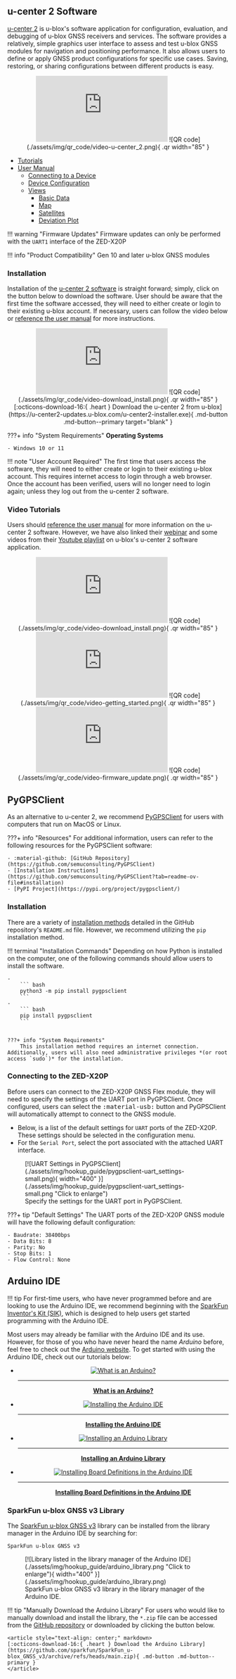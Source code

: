 ## u-center 2 Software
[u-center 2](https://www.u-blox.com/en/product/u-center) is u-blox's software application for configuration, evaluation, and debugging of u-blox GNSS receivers and services. The software provides a relatively, simple graphics user interface to assess and test u-blox GNSS modules for navigation and positioning performance. It also allows users to define or apply GNSS product configurations for specific use cases. Saving, restoring, or sharing configurations between different products is easy.


<div class="grid cards" markdown>

<div markdown>

<article class="video-500px" style="text-align: center; margin: auto;" markdown>
<iframe src="https://www.youtube.com/embed/SCdULSkTcDM" title="u-blox u-center 2" frameborder="0" allow="accelerometer; autoplay; clipboard-write; encrypted-media; gyroscope; picture-in-picture" allowfullscreen></iframe>
![QR code](./assets/img/qr_code/video-u-center_2.png){ .qr width="85" }
</article>

</div>


<div markdown>

- [Tutorials](https://www.u-blox.com/en/u-center2-tutorials)
- [User Manual](https://www.u-blox.com/en/info/u-center-2-user-guide)
	- [Connecting to a Device](https://www.u-blox.com/en/info/u-center-2-user-guide#32-connecting-a-device)
	- [Device Configuration](https://www.u-blox.com/en/info/u-center-2-user-guide#5-device-configuration)
	- [Views](https://www.u-blox.com/en/info/u-center-2-user-guide#8-views)
		- [Basic Data](https://www.u-blox.com/en/info/u-center-2-user-guide#84-data-view)
		- [Map](https://www.u-blox.com/en/info/u-center-2-user-guide#85-map-view)
		- [Satellites](https://www.u-blox.com/en/info/u-center-2-user-guide#87-satellite-signal-view)
		- [Deviation Plot](https://www.u-blox.com/en/info/u-center-2-user-guide#810-deviation-map-view)

</div>

</div>


!!! warning "Firmware Updates"
	Firmware updates can only be performed with the `UART1` interface of the ZED-X20P


!!! info "Product Compatibility"
	Gen 10 and later u-blox GNSS modules



### Installation
Installation of the [u-center 2 software](https://www.u-blox.com/en/product/u-center) is straight forward; simply, click on the button below to download the software. User should be aware that the first time the software accessed, they will need to either create or login to their existing u-blox account. If necessary, users can follow the video below or [reference the user manual](https://www.u-blox.com/en/info/u-center-2-user-guide#31-installing-u-center-2) for more instructions.


<div class="grid cards" markdown>

<div markdown>

<article class="video-500px" style="text-align: center; margin: auto;"  markdown>
<iframe src="https://www.youtube.com/embed/UY2XTb72SXA" title="How to download, install &amp; run u-center 2 (ver. 22.10.)" frameborder="0" allow="accelerometer; autoplay; clipboard-write; encrypted-media; gyroscope; picture-in-picture" allowfullscreen></iframe>
![QR code](./assets/img/qr_code/video-download_install.png){ .qr width="85" }
</article>

</div>


<div markdown>

<article style="text-align: center;" markdown>
[:octicons-download-16:{ .heart } Download the u-center 2 from u-blox](https://u-center2-updates.u-blox.com/u-center2-installer.exe){ .md-button .md-button--primary target="blank" }
</article>


???+ info "System Requirements"
	**Operating Systems**

	- Windows 10 or 11


!!! note "User Account Required"
	The first time that users access the software, they will need to either create or login to their existing u-blox account. This requires internet access to login through a web browser. Once the account has been verified, users will no longer need to login again; unless they log out from the u-center 2 software.


</div>

</div>



### Video Tutorials
Users should [reference the user manual](https://www.u-blox.com/en/info/u-center-2-user-guide#31-installing-u-center-2) for more information on the u-center 2 software. However, we have also linked their [webinar](https://www.u-blox.com/en/webinars/u-center2) and some videos from their [Youtube playlist](https://www.youtube.com/playlist?list=PLSzSoRUA4EXuo9NTsbTnK84MiKvbVCEKt) on u-blox's u-center 2 software application.


<div class="grid cards" align="center" markdown>

<article class="video-container" style="text-align: center;" markdown>
<iframe src="https://www.youtube.com/embed/ZYttFyZ_7Uo" title="Explore the possibilities of u-blox positioning device configuration with u-center 2" frameborder="0" allow="accelerometer; autoplay; clipboard-write; encrypted-media; gyroscope; picture-in-picture" allowfullscreen></iframe>
![QR code](./assets/img/qr_code/video-download_install.png){ .qr width="85" }
</article>


<article class="video-container" style="text-align: center;" markdown>
<iframe src="https://www.youtube.com/embed/sA5bCcolwag" title="Getting started with u-center 2 (ver. 22.10.)" frameborder="0" allow="accelerometer; autoplay; clipboard-write; encrypted-media; gyroscope; picture-in-picture" allowfullscreen></iframe>
![QR code](./assets/img/qr_code/video-getting_started.png){ .qr width="85" }
</article>


<article class="video-container" style="text-align: center;" markdown>
<iframe src="https://www.youtube.com/embed/RonjsBTdW3A" title="Firmware update on u-center 2 (ver. 23.03.)" frameborder="0" allow="accelerometer; autoplay; clipboard-write; encrypted-media; gyroscope; picture-in-picture" allowfullscreen></iframe>
![QR code](./assets/img/qr_code/video-firmware_update.png){ .qr width="85" }
</article>

</div>



## PyGPSClient
As an alternative to u-center 2, we recommend [PyGPSClient](https://github.com/semuconsulting/PyGPSClient) for users with computers that run on MacOS or Linux.


???+ info "Resources"
	For additional information, users can refer to the following resources for the PyGPSClient software:

	- :material-github: [GitHub Repository](https://github.com/semuconsulting/PyGPSClient)
	- [Installation Instructions](https://github.com/semuconsulting/PyGPSClient?tab=readme-ov-file#installation)
	- [PyPI Project](https://pypi.org/project/pygpsclient/)



### Installation
There are a variety of [installation methods](https://github.com/semuconsulting/PyGPSClient?tab=readme-ov-file#installation) detailed in the GitHub repository's `README.md` file. However, we recommend utilizing the `pip` installation method.


!!! terminal "Installation Commands"
	Depending on how Python is installed on the computer, one of the following commands should allow users to install the software.

	- 
		``` bash
		python3 -m pip install pygpsclient
		```
	- 
		``` bash
		pip install pygpsclient
		```


	???+ info "System Requirements"
		This installation method requires an internet connection. Additionally, users will also need administrative privileges *(or root access `sudo`)* for the installation.



### Connecting to the ZED-X20P
Before users can connect to the ZED-X20P GNSS Flex module, they will need to specify the settings of the UART port in PyGPSClient. Once configured, users can select the <kbd>:material-usb:</kbd> button and PyGPSClient will automatically attempt to connect to the GNSS module.

- Below, is a list of the default settings for `UART` ports of the ZED-X20P. These settings should be selected in the configuration menu.
- For the `Serial Port`, select the port associated with the attached UART interface.


<div class="grid" markdown>

<div markdown>

<figure markdown>
[![UART Settings in PyGPSClient](./assets/img/hookup_guide/pygpsclient-uart_settings-small.png){ width="400" }](./assets/img/hookup_guide/pygpsclient-uart_settings-small.png "Click to enlarge")
<figcaption markdown>
Specify the settings for the UART port in PyGPSClient.
</figcaption>
</figure>

</div>


<div markdown>

???+ tip "Default Settings"
	The UART ports of the ZED-X20P GNSS module will have the following default configuration:

	- Baudrate: 38400bps
	- Data Bits: 8
	- Parity: No
	- Stop Bits: 1
	- Flow Control: None

</div>

</div>



## Arduino IDE
!!! tip
	For first-time users, who have never programmed before and are looking to use the Arduino IDE, we recommend beginning with the <a href="https://www.sparkfun.com/products/15631">SparkFun Inventor's Kit (SIK)</a>, which is designed to help users get started programming with the Arduino IDE.

Most users may already be familiar with the Arduino IDE and its use. However, for those of you who have never heard the name *Arduino* before, feel free to check out the [Arduino website](https://www.arduino.cc/en/Guide/HomePage). To get started with using the Arduino IDE, check out our tutorials below:


<div class="grid cards" markdown align="center">

-  <a href="https://learn.sparkfun.com/tutorials/50"><figure markdown>
	![What is an Arduino?](https://cdn.sparkfun.com/c/264-148/assets/3/b/6/e/b/512e66bece395f492b000000.jpg)
	</figure>

	---

	**What is an Arduino?**</a>

-  <a href="https://learn.sparkfun.com/tutorials/61"><figure markdown>
	![Installing the Arduino IDE](https://cdn.sparkfun.com/c/264-148/assets/learn_tutorials/6/1/arduinoThumb.jpg)
	</figure>

	---

	**Installing the Arduino IDE**</a>

-  <a href="https://learn.sparkfun.com/tutorials/15"><figure markdown>
	![Installing an Arduino Library](https://cdn.sparkfun.com/c/264-148/assets/b/e/4/b/2/50f04b99ce395fd95e000001.jpg)
	</figure>

	---

	**Installing an Arduino Library**</a>

-  <a href="https://learn.sparkfun.com/tutorials/1265"><figure markdown>
	![Installing Board Definitions in the Arduino IDE](https://cdn.sparkfun.com/c/264-148/assets/learn_tutorials/1/2/6/5/sparkfun_boards.PNG)
	</figure>

	---

	**Installing Board Definitions in the Arduino IDE**</a>
</div>



### SparkFun u-blox GNSS v3 Library
The [SparkFun u-blox GNSS v3](https://github.com/sparkfun/SparkFun_u-blox_GNSS_v3) library can be installed from the library manager in the Arduino IDE by searching for:

	SparkFun u-blox GNSS v3

<div class="grid" markdown>

<div markdown>

<figure markdown>
[![Library listed in the library manager of the Arduino IDE](./assets/img/hookup_guide/arduino_library.png "Click to enlarge"){ width="400" }](./assets/img/hookup_guide/arduino_library.png)
<figcaption markdown>SparkFun u-blox GNSS v3 library in the library manager of the Arduino IDE.</figcaption>
</figure>

</div>


<div markdown>

!!! tip "Manually Download the Arduino Library"
	For users who would like to manually download and install the library, the `*.zip` file can be accessed from the [GitHub repository](https://github.com/sparkfun/SparkFun_u-blox_GNSS_v3) or downloaded by clicking the button below.

	<article style="text-align: center;" markdown>
	[:octicons-download-16:{ .heart } Download the Arduino Library](https://github.com/sparkfun/SparkFun_u-blox_GNSS_v3/archive/refs/heads/main.zip){ .md-button .md-button--primary }
	</article>

</div>

</div>
